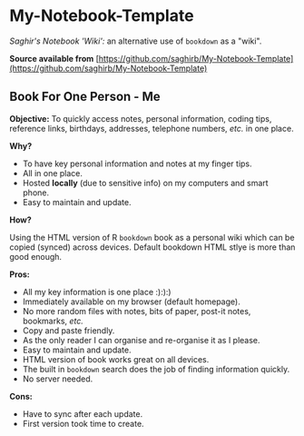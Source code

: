 # My-Notebook-Template

*Saghir's Notebook 'Wiki':* an alternative use of `bookdown` as a "wiki".

**Source available from** [https://github.com/saghirb/My-Notebook-Template](https://github.com/saghirb/My-Notebook-Template)

## Book For One Person - Me

**Objective:** To quickly access notes, personal information, coding tips, reference links, birthdays, addresses, telephone numbers, *etc.* in one place.

**Why?** 

* To have key personal information and notes at my finger tips.
* All in one place.
* Hosted **locally** (due to sensitive info) on my computers and smart phone.
* Easy to maintain and update.

**How?** 

Using the HTML version of R `bookdown` book as a personal wiki which can be copied (synced) across devices. Default bookdown HTML stlye is more than good enough.

**Pros:** 

* All my key information is one place :):):)
* Immediately available on my browser (default homepage).
* No more random files with notes, bits of paper, post-it notes, bookmarks, *etc.*
* Copy and paste friendly.
* As the only reader I can organise and re-organise it as I please.
* Easy to maintain and update. 
* HTML version of book works great on all devices.
* The built in `bookdown` search does the job of finding information quickly.
* No server needed.

**Cons:** 

* Have to sync after each update.
* First version took time to create.
